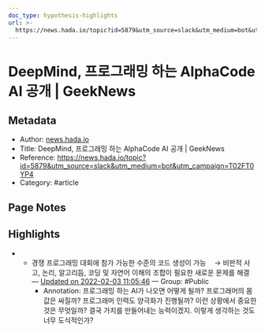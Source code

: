 ```yaml
---
doc_type: hypothesis-highlights
url: >-
  https://news.hada.io/topic?id=5879&utm_source=slack&utm_medium=bot&utm_campaign=T02FT0YP4
---
```


# DeepMind, 프로그래밍 하는 AlphaCode AI 공개 | GeekNews

## Metadata
- Author: [news.hada.io]()
- Title: DeepMind, 프로그래밍 하는 AlphaCode AI 공개 | GeekNews
- Reference: https://news.hada.io/topic?id=5879&utm_source=slack&utm_medium=bot&utm_campaign=T02FT0YP4
- Category: #article

## Page Notes
## Highlights
- - 경쟁 프로그래밍 대회에 참가 가능한 수준의 코드 생성이 가능 ㅤ→ 비판적 사고, 논리, 알고리듬, 코딩 및 자연어 이해의 조합이 필요한 새로운 문제를 해결 — [Updated on 2022-02-03 11:05:46](https://hyp.is/zPqG4ISVEeyjcSv1C2CVuQ/news.hada.io/topic?id=5879&utm_source=slack&utm_medium=bot&utm_campaign=T02FT0YP4) — Group: #Public
    - Annotation: 프로그래밍 하는 AI가 나오면 어떻게 될까?
프로그래머의 몸값은 싸질까?
프로그래머 인력도 양극화가 진행될까?
이런 상황에서 중요한 것은 무엇일까?
결국 가치를 만들어내는 능력이겠지.
이렇게 생각하는 것도 너무 도식적인가?


